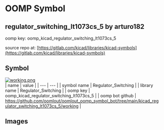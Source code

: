 # OOMP Symbol  
## regulator_switching_lt1073cs_5  by arturo182  
  
oomp key: oomp_kicad_regulator_switching_lt1073cs_5  
  
source repo at: [https://gitlab.com/kicad/libraries/kicad-symbols](https://gitlab.com/kicad/libraries/kicad-symbols)  
## Symbol  
  
[![working.png](working_600.png)](working.png)  
| name | value | 
| --- | --- | 
| symbol name | Regulator_Switching | 
| library name | Regulator_Switching | 
| oomp key | oomp_kicad_regulator_switching_lt1073cs_5 | 
| oomp bot github | https://github.com/oomlout/oomlout_oomp_symbol_bot/tree/main/kicad_regulator_switching_lt1073cs_5/working | 
## Images  
